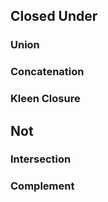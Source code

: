 ## Closed Under 
### Union
### Concatenation
### Kleen Closure

## Not
### Intersection
### Complement

